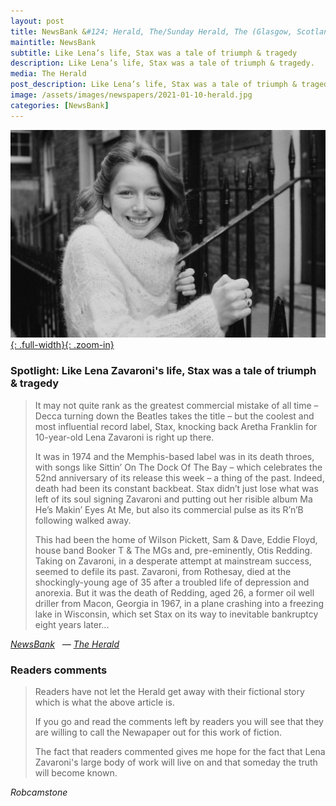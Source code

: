 ```yaml
---
layout: post
title: NewsBank &#124; Herald, The/Sunday Herald, The (Glasgow, Scotland) &#124; 10 January 2021
maintitle: NewsBank
subtitle: Like Lena’s life, Stax was a tale of triumph & tragedy
description: Like Lena’s life, Stax was a tale of triumph & tragedy.
media: The Herald
post_description: Like Lena’s life, Stax was a tale of triumph & tragedy.
image: /assets/images/newspapers/2021-01-10-herald.jpg
categories: [NewsBank]
---
```


[![](/assets/images/newspapers/2021-01-10-herald.jpg){: .full-width}{: .zoom-in}](/assets/images/newspapers/2021-01-10-herald.jpg)

### Spotlight: Like Lena Zavaroni's life, Stax was a tale of triumph & tragedy

> It may not quite rank as the greatest commercial mistake of all time – Decca turning down the Beatles takes the title – but the coolest and most influential record label, Stax, knocking back Aretha Franklin for 10-year-old Lena Zavaroni is right up there.
>
> It was in 1974 and the Memphis-based label was in its death throes, with songs like Sittin’ On The Dock Of The Bay – which celebrates the 52nd anniversary of its release this week – a thing of the past. Indeed, death had been its constant backbeat. Stax didn’t just lose what was left of its soul signing Zavaroni and putting out her risible album Ma He’s Makin’ Eyes At Me, but also its commercial pulse as its R’n’B following walked away.
>
> This had been the home of WiIson Pickett, Sam & Dave, Eddie Floyd, house band Booker T & The MGs and, pre-eminently, Otis Redding. Taking on Zavaroni, in a desperate attempt at mainstream success, seemed to defile its past. Zavaroni, from Rothesay, died at the shockingly-young age of 35 after a troubled life of depression and anorexia. But it was the death of Redding, aged 26, a former oil well driller from Macon, Georgia in 1967, in a plane crashing into a freezing lake in Wisconsin, which set Stax on its way to inevitable bankruptcy eight years later...

<cite>[NewsBank](https://infoweb.newsbank.com/apps/news/openurl?ctx_ver=z39.88-2004&rft_id=info%3Asid/infoweb.newsbank.com&svc_dat=UKNB&req_dat=55CA6C602C984FD8A3DCC6AF6BF4AE70&rft_val_format=info%3Aofi/fmt%3Akev%3Amtx%3Actx&rft_dat=document_id%3Anews%252F17FEAE44A3187388) &nbsp; — [The Herald](https://www.heraldscotland.com/news/19000121.spotlight-like-lena-zavaronis-life-stax-tale-triumph-tragedy/)</cite>

### Readers comments
> Readers have not let the Herald get away with their fictional story which is what the above article is.
>
> If you go and read the comments left by readers you will see that they are willing to call the Newapaper out for this work of fiction.
>
> The fact that readers commented gives me hope for the fact that Lena Zavaroni's large body of work will live on and that someday the truth will become known.

<cite>Robcamstone</cite>

